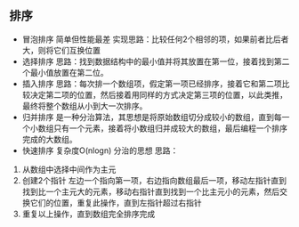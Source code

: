 ## 排序
- 冒泡排序
简单但性能最差
实现思路：比较任何2个相邻的项，如果前者比后者大，则将它们互换位置
- 选择排序
思路：找到数据结构中的最小值并将其放置在第一位，接着找到第二个最小值放置在第二位。
- 插入排序
思路：每次排一个数组项，假定第一项已经排序，接着它和第二项比较决定第二项的位置，然后接着用同样的方式决定第三项的位置，以此类推，最终将整个数组从小到大一次排序。
- 归并排序
是一种分治算法，其思想是将原始数组切分成较小的数组，直到每一个小数组只有一个元素，接着将小数组归并成较大的数组，最后编程一个排序完成的大数组。
- 快速排序
复杂度O(nlogn) 分治的思想
思路：
1. 从数组中选择中间作为主元
2. 创建2个指针 左边一个指向第一项，右边指向数组最后一项，移动左指针直到找到比一个主元大的元素，移动右指针直到找到一个比主元小的元素，然后交换它们的位置，重复此操作，直到左指针超过右指针
3. 重复以上操作，直到数组完全排序完成